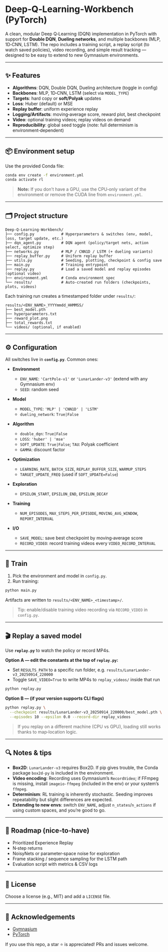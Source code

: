 # Deep‑Q‑Learning‑Workbench (PyTorch)

A clean, modular Deep Q‑Learning (DQN) implementation in PyTorch with support for **Double DQN**, **Dueling networks**, and multiple backbones (MLP, 1D‑CNN, LSTM). The repo includes a training script, a replay script (to watch saved policies), video recording, and simple result tracking — designed to be easy to extend to new Gymnasium environments.

---

## ✨ Features

* **Algorithms**: DQN, Double DQN, Dueling architecture (toggle in config)
* **Backbones**: MLP, 1D‑CNN, LSTM (select via `MODEL_TYPE`)
* **Targets**: hard copy or **soft/Polyak** updates
* **Loss**: Huber (default) or MSE
* **Replay buffer**: uniform experience replay
* **Logging/Artifacts**: moving‑average score, reward plot, best checkpoint
* **Video**: optional training videos; replay videos on demand
* **Reproducibility**: global seed toggle (note: full determinism is environment‑dependent)

---

## 📦 Environment setup

Use the provided Conda file:

```bash
conda env create -f environment.yml
conda activate rl
```

> **Note:** If you don’t have a GPU, use the CPU‑only variant of the environment or remove the CUDA line from `environment.yml`.

---

## 🗂️ Project structure

```
Deep-Q-Learning-Workbench/
├── config.py            # Hyperparameters & switches (env, model, loss, target update, etc.)
├── dqn_agent.py         # DQN agent (policy/target nets, action select, optimize step)
├── networks.py          # MLP / CNN1D / LSTM (+ dueling variants)
├── replay_buffer.py     # Uniform replay buffer
├── utils.py             # Seeding, plotting, checkpoint & config save
├── main.py              # Training entrypoint
├── replay.py            # Load a saved model and replay episodes (optional video)
├── environment.yml      # Conda environment spec
└── results/             # Auto‑created run folders (checkpoints, plots, videos)
```

Each training run creates a timestamped folder under `results/`:

```
results/<ENV_NAME>_YYYYmmdd_HHMMSS/
├── best_model.pth
├── hyperparameters.txt
├── reward_plot.png
├── total_rewards.txt
└── videos/ (optional, if enabled)
```

---

## ⚙️ Configuration

All switches live in **`config.py`**. Common ones:

* **Environment**

  * `ENV_NAME`: `'CartPole-v1'` or `'LunarLander-v3'` (extend with any Gymnasium env)
  * `SEED`: random seed
* **Model**

  * `MODEL_TYPE`: `'MLP' | 'CNN1D' | 'LSTM'`
  * `dueling_network`: `True|False`
* **Algorithm**

  * `double_dqn`: `True|False`
  * `LOSS`: `'huber' | 'mse'`
  * `SOFT_UPDATE`: `True|False`; `TAU`: Polyak coefficient
  * `GAMMA`: discount factor
* **Optimization**

  * `LEARNING_RATE`, `BATCH_SIZE`, `REPLAY_BUFFER_SIZE`, `WARMUP_STEPS`
  * `TARGET_UPDATE_FREQ` (used if `SOFT_UPDATE=False`)
* **Exploration**

  * `EPSILON_START`, `EPSILON_END`, `EPSILON_DECAY`
* **Training**

  * `NUM_EPISODES`, `MAX_STEPS_PER_EPISODE`, `MOVING_AVG_WINDOW`, `REPORT_INTERVAL`
* **I/O**

  * `SAVE_MODEL`: save best checkpoint by moving‑average score
  * `RECORD_VIDEO`: record training videos every `VIDEO_RECORD_INTERVAL`

---

## 🚀 Train

1. Pick the environment and model in `config.py`.
2. Run training:

```bash
python main.py
```

Artifacts are written to `results/<ENV_NAME>_<timestamp>/`.

> Tip: enable/disable training video recording via `RECORD_VIDEO` in `config.py`.

---

## 🎬 Replay a saved model

Use **`replay.py`** to watch the policy or record MP4s.

**Option A — edit the constants at the top of `replay.py`:**

* Set `RESULTS_PATH` to a specific run folder, e.g. `results/LunarLander-v3_20250914_220000`
* Toggle `SAVE_VIDEO=True` to write MP4s to `replay_videos/` inside that run

```bash
python replay.py
```

**Option B — (if your version supports CLI flags)**

```bash
python replay.py \
  --checkpoint results/LunarLander-v3_20250914_220000/best_model.pth \
  --episodes 10 --epsilon 0.0 --record-dir replay_videos
```

> If you replay on a different machine (CPU vs GPU), loading still works thanks to map‑location logic.

---

## 🔍 Notes & tips

* **Box2D**: `LunarLander-v3` requires Box2D. If pip gives trouble, the Conda package `box2d-py` is included in the environment.
* **Video encoding**: Recording uses Gymnasium’s `RecordVideo`; if FFmpeg is missing, install `imageio-ffmpeg` (included in the env) or your system’s `ffmpeg`.
* **Determinism**: RL training is inherently stochastic. Seeding improves repeatability but slight differences are expected.
* **Extending to new envs**: switch `ENV_NAME`, adjust `n_states`/`n_actions` if using custom spaces, and you’re good to go.

---

## 🧪 Roadmap (nice‑to‑have)

* Prioritized Experience Replay
* N‑step returns
* NoisyNets or parameter‑space noise for exploration
* Frame stacking / sequence sampling for the LSTM path
* Evaluation script with metrics & CSV logs

---

## 📜 License

Choose a license (e.g., MIT) and add a `LICENSE` file.

---

## 🙌 Acknowledgements

* [Gymnasium](https://github.com/Farama-Foundation/Gymnasium)
* [PyTorch](https://pytorch.org/)

If you use this repo, a star ⭐ is appreciated! PRs and issues welcome.

